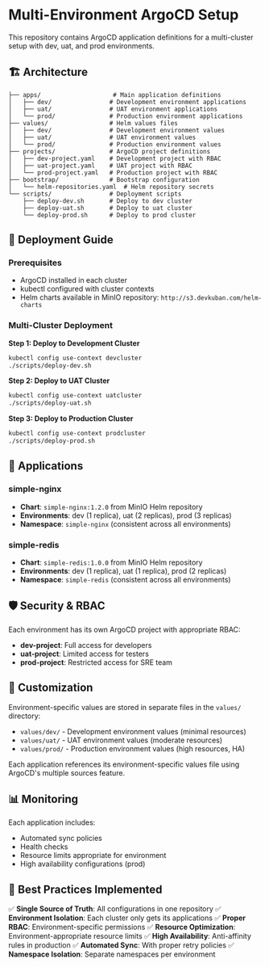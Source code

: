 # Multi-Environment ArgoCD Setup

This repository contains ArgoCD application definitions for a multi-cluster setup with dev, uat, and prod environments.

## 🏗️ Architecture

```
├── apps/                    # Main application definitions
│   ├── dev/                # Development environment applications
│   ├── uat/                # UAT environment applications  
│   └── prod/               # Production environment applications
├── values/                 # Helm values files
│   ├── dev/                # Development environment values
│   ├── uat/                # UAT environment values
│   └── prod/               # Production environment values
├── projects/               # ArgoCD project definitions
│   ├── dev-project.yaml    # Development project with RBAC
│   ├── uat-project.yaml    # UAT project with RBAC
│   └── prod-project.yaml   # Production project with RBAC
├── bootstrap/              # Bootstrap configuration
│   └── helm-repositories.yaml  # Helm repository secrets
└── scripts/                # Deployment scripts
    ├── deploy-dev.sh       # Deploy to dev cluster
    ├── deploy-uat.sh       # Deploy to uat cluster
    └── deploy-prod.sh      # Deploy to prod cluster
```

## 🚀 Deployment Guide

### Prerequisites
- ArgoCD installed in each cluster
- kubectl configured with cluster contexts
- Helm charts available in MinIO repository: `http://s3.devkuban.com/helm-charts`

### Multi-Cluster Deployment

**Step 1: Deploy to Development Cluster**
```bash
kubectl config use-context devcluster
./scripts/deploy-dev.sh
```

**Step 2: Deploy to UAT Cluster**
```bash
kubectl config use-context uatcluster
./scripts/deploy-uat.sh
```

**Step 3: Deploy to Production Cluster**
```bash
kubectl config use-context prodcluster
./scripts/deploy-prod.sh
```

## 📱 Applications

### simple-nginx
- **Chart**: `simple-nginx:1.2.0` from MinIO Helm repository
- **Environments**: dev (1 replica), uat (2 replicas), prod (3 replicas)
- **Namespace**: `simple-nginx` (consistent across all environments)

### simple-redis
- **Chart**: `simple-redis:1.0.0` from MinIO Helm repository
- **Environments**: dev (1 replica), uat (1 replica), prod (2 replicas)
- **Namespace**: `simple-redis` (consistent across all environments)

## 🛡️ Security & RBAC

Each environment has its own ArgoCD project with appropriate RBAC:

- **dev-project**: Full access for developers
- **uat-project**: Limited access for testers
- **prod-project**: Restricted access for SRE team

## 🔧 Customization

Environment-specific values are stored in separate files in the `values/` directory:

- `values/dev/` - Development environment values (minimal resources)
- `values/uat/` - UAT environment values (moderate resources)
- `values/prod/` - Production environment values (high resources, HA)

Each application references its environment-specific values file using ArgoCD's multiple sources feature.

## 📊 Monitoring

Each application includes:
- Automated sync policies
- Health checks
- Resource limits appropriate for environment
- High availability configurations (prod)

## 🎯 Best Practices Implemented

✅ **Single Source of Truth**: All configurations in one repository
✅ **Environment Isolation**: Each cluster only gets its applications
✅ **Proper RBAC**: Environment-specific permissions
✅ **Resource Optimization**: Environment-appropriate resource limits
✅ **High Availability**: Anti-affinity rules in production
✅ **Automated Sync**: With proper retry policies
✅ **Namespace Isolation**: Separate namespaces per environment
